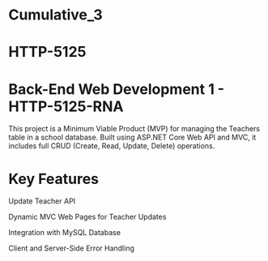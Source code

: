 # Cumulative_3
# HTTP-5125
# Back-End Web Development 1 - HTTP-5125-RNA

This project is a Minimum Viable Product (MVP) for managing the Teachers table in a school database. Built using ASP.NET Core Web API and MVC, it includes full CRUD (Create, Read, Update, Delete) operations.

# Key Features

Update Teacher API

Dynamic MVC Web Pages for Teacher Updates

Integration with MySQL Database

Client and Server-Side Error Handling
